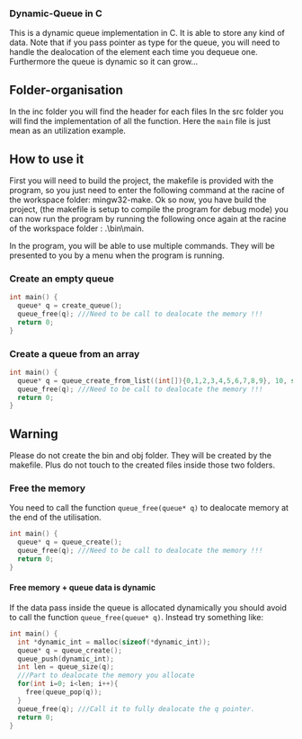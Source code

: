 ### Dynamic-Queue in C

This is a dynamic queue implementation in C. It is able to store any kind of data. Note that if you pass pointer as type for the queue, you will need to handle the dealocation of the element each time you dequeue one. 
Furthermore the queue is dynamic so it can grow...

## Folder-organisation

In the inc folder you will find the header for each files In the src folder you will find the implementation of all the function.
Here the `main` file is just mean as an utilization example.

## How to use it

First you will need to build the project, the makefile is provided with the program, so you just need to enter the following command at the racine of the workspace folder: mingw32-make. Ok so now, you have build the project, (the makefile is setup to compile the program for debug mode) you can now run the program by running the following once again at the racine of the workspace folder : .\bin\main.

In the program, you will be able to use multiple commands. They will be presented to you by a menu when the program is running.

### Create an empty queue
```c
int main() {
  queue* q = create_queue();
  queue_free(q); ///Need to be call to dealocate the memory !!!
  return 0;
}

```

### Create a queue from an array
```c
int main() {
  queue* q = queue_create_from_list((int[]){0,1,2,3,4,5,6,7,8,9}, 10, sizeof(int));
  queue_free(q); ///Need to be call to dealocate the memory !!!
  return 0;
}
```

## Warning

Please do not create the bin and obj folder. They will be created by the makefile. Plus do not touch to the created files inside those two folders.

### Free the memory
You need to call the function `queue_free(queue* q)` to dealocate memory at the end of the utilisation.
```c
int main() {
  queue* q = queue_create();
  queue_free(q); ///Need to be call to dealocate the memory !!!
  return 0;
}
```
#### Free memory + queue data is dynamic
If the data pass inside the queue is allocated dynamically you should avoid to call the function `queue_free(queue* q)`. Instead try something like:
```c
int main() {
  int *dynamic_int = malloc(sizeof(*dynamic_int));
  queue* q = queue_create();
  queue_push(dynamic_int);
  int len = queue_size(q);
  ///Part to dealocate the memory you allocate
  for(int i=0; i<len; i++){
    free(queue_pop(q));
  }
  queue_free(q); ///Call it to fully dealocate the q pointer.
  return 0;
}
```
